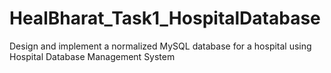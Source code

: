 # HealBharat_Task1_HospitalDatabase
Design and implement a normalized MySQL database for a hospital using Hospital Database Management System
